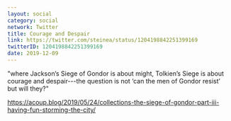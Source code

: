 ```yaml
---
layout: social
category: social
network: Twitter
title: Courage and Despair
link: https://twitter.com/steinea/status/1204198842251399169
twitterID: 1204198842251399169
date: 2019-12-09
---
```


"where Jackson’s Siege of Gondor is about might, Tolkien’s Siege is about courage and despair---the question is not ‘can the men of Gondor resist’ but will they?"

<https://acoup.blog/2019/05/24/collections-the-siege-of-gondor-part-iii-having-fun-storming-the-city/>

